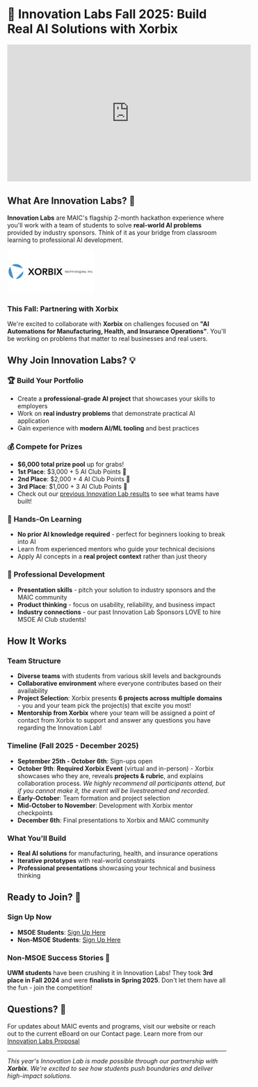 # 🚀 Innovation Labs Fall 2025: Build Real AI Solutions with Xorbix

<div align="center">
  <!-- YouTube placeholder: replace VIDEO_ID when available -->
  <iframe width="560" height="315" src="https://www.youtube.com/embed/PjgfLP98X2c" title="Innovation Labs Fall 2025 Kickoff" frameborder="0" allow="accelerometer; autoplay; clipboard-write; encrypted-media; gyroscope; picture-in-picture; web-share" referrerpolicy="strict-origin-when-cross-origin" allowfullscreen></iframe>
</div>

## What Are Innovation Labs? 🤔

**Innovation Labs** are MAIC's flagship 2-month hackathon experience where you'll work with a team of students to solve **real-world AI problems** provided by industry sponsors. Think of it as your bridge from classroom learning to professional AI development.

<img src = './images/thumbnails/Xorbix-Technologies-logo-profile.jpg' height = 100px>
<br/>

### This Fall: Partnering with Xorbix
We're excited to collaborate with **Xorbix** on challenges focused on **"AI Automations for Manufacturing, Health, and Insurance Operations"**. You'll be working on problems that matter to real businesses and real users.

## Why Join Innovation Labs? 💡

### 🏆 **Build Your Portfolio**
- Create a **professional-grade AI project** that showcases your skills to employers
- Work on **real industry problems** that demonstrate practical AI application
- Gain experience with **modern AI/ML tooling** and best practices

### 💰 **Compete for Prizes**
- **$6,000 total prize pool** up for grabs!
- **1st Place**: $3,000 + 5 AI Club Points 🥇
- **2nd Place**: $2,000 + 4 AI Club Points 🥈
- **3rd Place**: $1,000 + 3 AI Club Points 🥉
- Check out our [previous Innovation Lab results](link-to-previous-results) to see what teams have built!

### 🎯 **Hands-On Learning**
- **No prior AI knowledge required** - perfect for beginners looking to break into AI
- Learn from experienced mentors who guide your technical decisions
- Apply AI concepts in a **real project context** rather than just theory

### 🤝 **Professional Development**
- **Presentation skills** - pitch your solution to industry sponsors and the MAIC community
- **Product thinking** - focus on usability, reliability, and business impact
- **Industry connections** - our past Innovation Lab Sponsors LOVE to hire MSOE AI Club students!

## How It Works

### **Team Structure**
- **Diverse teams** with students from various skill levels and backgrounds
- **Collaborative environment** where everyone contributes based on their availability
- **Project Selection**: Xorbix presents **6 projects across multiple domains** - you and your team pick the project(s) that excite you most!
- **Mentorship from Xorbix** where your team will be assigned a point of contact from Xorbix to support and answer any questions you have regarding the Innovation Lab!

### **Timeline** (Fall 2025 - December 2025)
- **September 25th - October 6th**: Sign-ups open
- **October 9th**: **Required Xorbix Event** (virtual and in-person) - Xorbix showcases who they are, reveals **projects & rubric**, and explains collaboration process. *We highly recommend all participants attend, but if you cannot make it, the event will be livestreamed and recorded.*
- **Early-October**: Team formation and project selection
- **Mid-October to November**: Development with Xorbix mentor checkpoints
- **December 6th**: Final presentations to Xorbix and MAIC community

### **What You'll Build**
- **Real AI solutions** for manufacturing, health, and insurance operations
- **Iterative prototypes** with real-world constraints
- **Professional presentations** showcasing your technical and business thinking

## Ready to Join? 🎉

### **Sign Up Now**
- **MSOE Students**: [Sign Up Here](https://forms.office.com/r/dkuux7NDLh)
- **Non-MSOE Students**: [Sign Up Here](https://forms.office.com/r/fErAA6wssa)

### **Non-MSOE Success Stories** 🌟
**UWM students** have been crushing it in Innovation Labs! They took **3rd place in Fall 2024** and were **finalists in Spring 2025**. Don't let them have all the fun - join the competition!

## Questions? 💬
For updates about MAIC events and programs, visit our website or reach out to the current eBoard on our Contact page. Learn more from our [Innovation Labs Proposal](https://msoe365.sharepoint.com/:b:/r/sites/MSOEAI/Shared%20Documents/MAIC_Eboard/Event%20Documents/Innovation%20Labs/IL%20Fall%202025/Innovation%20Labs%20Proposal.pdf?csf=1&web=1&e=RhqfFf)

---

*This year's Innovation Lab is made possible through our partnership with **Xorbix**. We're excited to see how students push boundaries and deliver high-impact solutions.*


